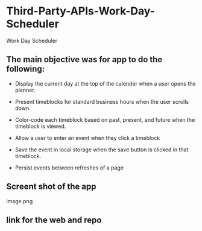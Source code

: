 # Third-Party-APIs-Work-Day-Scheduler
 Work Day Scheduler

## The main objective was for app to do the following:

* Display the current day at the top of the calender when a user opens the planner.


* Present timeblocks for standard business hours when the user scrolls down.


* Color-code each timeblock based on past, present, and future when the timeblock is viewed.


* Allow a user to enter an event when they click a timeblock


* Save the event in local storage when the save button is clicked in that timeblock.


* Persist events between refreshes of a page


## Screent shot of the app
image.png

## link for the web and repo

